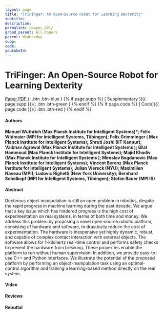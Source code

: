 ```yaml
---
layout: page
title: "TriFinger: An Open-Source Robot for Learning Dexterity"
subtitle: 
description:
permalink: /paper_421/
grand_parent: All Papers
parent: Wednesday
supp: 
code: 
youtubeId: 
---
```


# TriFinger: An Open-Source Robot for Learning Dexterity

[<i class="fa fa-file-text-o" aria-hidden="true"></i> Paper PDF ](https://drive.google.com/file/d/1ppFXsP2AmmGSp5qenQQOnufddhAfcDwo/view){: .btn .btn-blue } {% if page.supp %} [<i class="fa fa-file-text-o" aria-hidden="true"></i> Supplementary ]({{ page.supp }}){: .btn .btn-green } {% endif %} {% if page.code %} [<i class="fa fa-github" aria-hidden="true"></i> Code]({{ page.code }}){: .btn .btn-red }
{% endif %}

#### Authors
**Manuel Wuthrich (Max Planck Institute for Intelligent Systems)*; Felix Widmaier (MPI for Intelligent Systems, Tübingen); Felix Grimminger (	Max Planck Institute for Intelligent Systems); Shruti Joshi (IIT Kanpur); Vaibhav Agrawal (Max Planck Institute for Intelligent Systems	); Bilal Hammoud (Max Planck Institute for Intelligent Systems); Majid Khadiv (Max Planck Institute for Intelligent Systems	); Miroslav Bogdanovic (Max Planck Institute for Intelligent Systems); Vincent Berenz (Max Planck Institute for Intelligent Systems); Julian Viereck (NYU); Maximilien Naveau (MPI); Ludovic Righetti (New York University); Bernhard Schölkopf (MPI for Intelligent Systems, Tübingen); Stefan Bauer (MPI IS)**

#### Abstract
Dexterous object manipulation is still an open problem in robotics, despite the rapid progress in machine learning during the past decade. We argue that a key issue which has hindered progress is the high cost of experimentation on real systems, in terms of both time and money. We address this problem by proposing a novel open-source robotic platform, consisting of hardware and software, to drastically reduce the cost of experimentation. The hardware is inexpensive yet highly dynamic, robust, and capable of complex contact interaction with external objects. The software allows for 1-kilohertz real-time control and performs safety checks to prevent the hardware from breaking. These properties enable the platform to run without human supervision. In addition, we provide easy-to-use C++ and Python interfaces. We illustrate the potential of the proposed platform by performing an object-manipulation task using an optimal-control algorithm and training a learning-based method directly on the real system.

#### Video 

#### Reviews

#### Rebuttal
